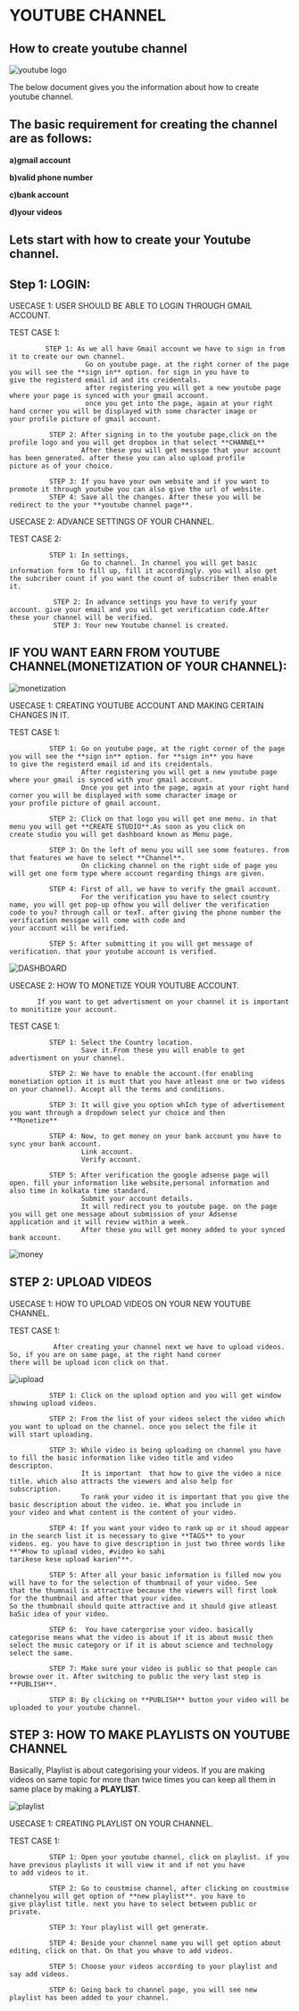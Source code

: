 # YOUTUBE CHANNEL
## How to create youtube channel

![youtube logo](https://user-images.githubusercontent.com/63445264/82326198-174cbc00-99fa-11ea-8285-bffc15671d1f.png)


The below document gives you the information about how to create youtube channel.

## The basic requirement for creating the channel are as follows:

**a)gmail account**

**b)valid phone number**

**c)bank account**

**d)your videos**

## Lets start with how to create your Youtube channel.

## Step 1: LOGIN:

USECASE 1: USER SHOULD BE ABLE TO LOGIN THROUGH GMAIL ACCOUNT.
  
  TEST CASE 1:
             
             STEP 1: As we all have Gmail account we have to sign in from it to create our own channel.
                       Go on youtube page. at the right corner of the page you will see the **sign in** option. for sign in you have to                        give the registerd email id and its creidentals. 
                       after registering you will get a new youtube page where your page is synced with your gmail account.
                       once you get into the page, again at your right hand corner you will be displayed with some character image or                          your profile picture of gmail account. 

              STEP 2: After signing in to the youtube page,click on the profile logo and you will get dropbox in that select **CHANNEL**
                      After these you will get messsge that your account has been generated. after these you can also upload profile                           picture as of your choice.
                      
              STEP 3: If you have your own website and if you want to promote it through youtube you can also give the url of website.
              STEP 4: Save all the changes. After these you will be redirect to the your **youtube channel page**.

USECASE 2: ADVANCE SETTINGS OF YOUR CHANNEL.
 
 TEST CASE 2: 
 
              STEP 1: In settings,
                      Go to channel. In channel you will get basic information form to fill up, fill it accordingly. you will also get                         the subcriber count if you want the count of subscriber then enable it.
                      
               STEP 2: In advance settings you have to verify your account. give your email and you will get verification code.After                            these your channel will be verified.      
               STEP 3: Your new Youtube channel is created.

## IF YOU WANT EARN FROM YOUTUBE CHANNEL(MONETIZATION OF YOUR CHANNEL):

![monetization](https://user-images.githubusercontent.com/63445264/82326438-74e10880-99fa-11ea-8b03-967d566d049e.png)

 USECASE 1: CREATING YOUTUBE ACCOUNT AND MAKING CERTAIN CHANGES IN IT.
 
 TEST CASE 1:
 
              STEP 1: Go on youtube page, at the right corner of the page you will see the **sign in** option. for **sign in** you have                       to give the registerd email id and its creidentals.
                      After registering you will get a new youtube page where your gmail is synced with your gmail account.
                      Once you get into the page, again at your right hand corner you will be displayed with some character image or                           your profile picture of gmail account.

              STEP 2: Click on that logo you will get one menu. in that menu you will get **CREATE STUDIO**.As soon as you click on                           create studio you will get dashboard known as Menu page.

              STEP 3: On the left of menu you will see some features. from that features we have to select **Channel**.
                      On clicking channel on the right side of page you will get one form type where account regarding things are given.
              
              STEP 4: First of all, we have to verify the gmail account.
                      For the verification you have to select country name, you will get pop-up ofhow you will deliver the verification                       code to you? through call or texT. after giving the phone number the verification messgae will come with code and                       your account will be verified.
                      
              STEP 5: After submitting it you will get message of verification. that your youtube account is verified.

![DASHBOARD](https://user-images.githubusercontent.com/63445264/82727728-e32f0f00-9d09-11ea-939c-1184f62e7388.jpg)

 USECASE 2: HOW TO MONETIZE YOUR YOUTUBE ACCOUNT.
           
           If you want to get advertisment on your channel it is important to monititize your account.
          

TEST CASE 1:
              
              STEP 1: Select the Country location.
                      Save it.From these you will enable to get advertisment on your channel. 
            
              STEP 2: We have to enable the account.(for enabling monetiation option it is must that you have atleast one or two videos                       on your channel). Accept all the terms and conditions. 

              STEP 3: It will give you option whIch type of advertisement you want through a dropdown select yur choice and then                               **Monetize**  

              STEP 4: Now, to get money on your bank account you have to sync your bank account. 
                      Link account.
                      Verify account.

              STEP 5: After verification the google adsense page will open. fill your information like website,personal information and                       also time in kolkata time standard.
                      Submit your account details.
                      It will redirect you to youtube page. on the page you will get one message about submission of your Adsense                             application and it will review within a week.
                      After these you will get money added to your synced bank account.  

![money](https://user-images.githubusercontent.com/63445264/82326462-7d394380-99fa-11ea-888e-040212cbe3c8.jpg)

 ## STEP 2: UPLOAD VIDEOS
 
 USECASE 1: HOW TO UPLOAD VIDEOS ON YOUR NEW YOUTUBE CHANNEL.

TEST CASE 1:
 
               After creating your channel next we have to upload videos. So, if you are on same page, at the right hand corner                        there will be upload icon click on that.

![upload](https://user-images.githubusercontent.com/63445264/82326901-2c761a80-99fb-11ea-8760-824c0da88a14.png)

              STEP 1: Click on the upload option and you will get window showing upload videos.
              
              STEP 2: From the list of your videos select the video which you want to upload on the channel. once you select the file it                       will start uploading.

              STEP 3: While video is being uploading on channel you have to fill the basic information like video title and video                             descripton.
                      It is important  that how to give the video a nice title. which also attracts the viewers and also help for                             subscription.
                      To rank your video it is important that you give the basic description about the video. ie. What you include in                         your video and what content is the content of your video.

              STEP 4: If you want your video to rank up or it shoud appear in the search list it is necessary to give **TAGS** to your                         videos. eg. you have to give description in just two three words like **"#how to upload video, #video ko sahi                           tarikese kese upload karien"**. 

              STEP 5: After all your basic information is filled now you will have to for the selection of thumbnail of your video. See                       that the thumnail is attractive because the viewers will first look for the thumbnail and after that your video.                         So the thumbnail should quite attractive and it should give atleast baSic idea of your video.

              STEP 6:  You have catergorise your video. basically categorise means what the video is about if it is about music then                            select the music category or if it is about science and technology select the same.
              
              STEP 7: Make sure your video is public so that people can browse over it. After switching to public the very last step is                       **PUBLISH**.

              STEP 8: By clicking on **PUBLISH** button your video will be uploaded to your youtube channel.


## STEP 3: HOW TO MAKE PLAYLISTS ON YOUTUBE CHANNEL

Basically, Playlist is about categorising your videos. If you are making videos on same topic for more than twice times you can keep all them in same place by making a **PLAYLIST**.

![playlist](https://user-images.githubusercontent.com/63445264/82326928-34ce5580-99fb-11ea-8863-5be37f354dbc.jpg)

USECASE 1: CREATING PLAYLIST ON YOUR CHANNEL.

TEST CASE 1:
              
              STEP 1: Open your youtube channel, click on playlist. if you have previous playlists it will view it and if not you have                         to add videos to it.

              STEP 2: Go to coustmise channel, after clicking on coustmise channelyou will get option of **new playlist**. you have to                         give playlist title. next you have to select between public or private.

              STEP 3: Your playlist will get generate.

              STEP 4: Beside your channel name you will get option about editing, click on that. On that you whave to add videos.

              STEP 5: Choose your videos according to your playlist and say add videos.

              STEP 6: Going back to channel page, you will see new playlist has been added to your channel.











